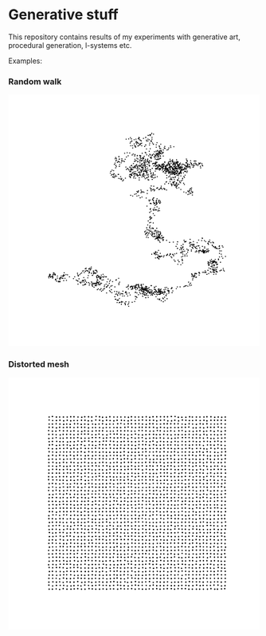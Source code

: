 # Generative stuff

This repository contains results of my experiments with generative art, procedural generation, l-systems etc.

Examples:

### Random walk

![walk](https://github.com/adamgolubowski/generative/raw/master/walk1.png)

### Distorted mesh

![mesh](https://github.com/adamgolubowski/generative/raw/master/distorted_mesh.png)